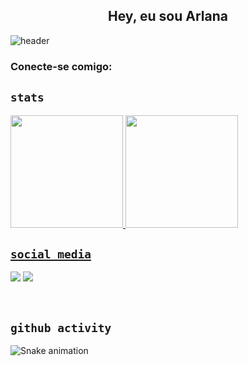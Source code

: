 <h2 align="center">Hey, eu sou Arlana </h2>

![header](https://img.shields.io/badge/Woman%20in%20Tech-%23F28AB2?style=flat-square&logo=github&color=ff69b4)

<h3 align="left">Conecte-se comigo:</h3>
<p align="left">
</p>

## `stats`

<div align="start" style="display: inline_block">
  <a href="https://github.com/bragaarlana">
  <img height="180em" src="https://github-readme-stats-eta-five-56.vercel.app/api?username=bragaarlana&show_icons=true&theme=rose_pine&include_all_commits=true&count_private=true"/>
  <img height="180em" src="https://github-readme-stats-eta-five-56.vercel.app/api/top-langs/?username=bragaarlana&count_private=true&hide=tex&show_icons=true&theme=rose_pine"/>
</div>


## `social media`

<a href = "mailto:bragaarlana21@gmail.com" target="_blank"><img src="https://img.shields.io/badge/-Gmail-%23333?style=for-the-badge&logo=gmail&logoColor=white" target="_blank"></a>
<a href="https://www.linkedin.com/in/arlana-braga/" target="_blank"><img src="https://img.shields.io/badge/-LinkedIn-%230077B5?style=for-the-badge&logo=linkedin&logoColor=white" target="_blank"></a>

<br/>

## `github activity`

![Snake animation](https://github.com/bragaarlana/blob/output/github-contribution-grid-snake.svg)

</div>
